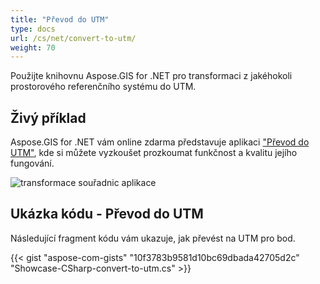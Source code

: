 ```yaml
---
title: "Převod do UTM"
type: docs
url: /cs/net/convert-to-utm/
weight: 70
---
```


Použijte knihovnu Aspose.GIS for .NET pro transformaci z jakéhokoli prostorového referenčního systému do UTM.

## **Živý příklad**

Aspose.GIS for .NET vám online zdarma představuje aplikaci ["Převod do UTM"](https://products.aspose.app/gis/transformation/convert-to-utm), kde si můžete vyzkoušet prozkoumat funkčnost a kvalitu jejího fungování.

![transformace souřadnic aplikace](transform-coordinates.png)

## **Ukázka kódu - Převod do UTM**

Následující fragment kódu vám ukazuje, jak převést na UTM pro bod.

{{< gist "aspose-com-gists" "10f3783b9581d10bc69dbada42705d2c" "Showcase-CSharp-convert-to-utm.cs" >}}
